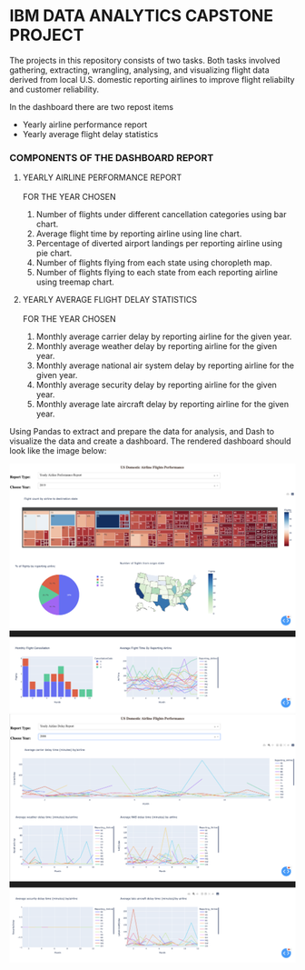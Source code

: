 # IBM DATA ANALYTICS CAPSTONE PROJECT
The projects in this repository consists of two tasks. Both tasks involved gathering,
extracting, wrangling, analysing, and visualizing flight data derived from local 
U.S. domestic reporting airlines to improve flight reliabilty and customer 
reliability.

In the dashboard there are two repost items

- Yearly airline performance report
- Yearly average flight delay statistics

### COMPONENTS OF THE DASHBOARD REPORT

1. YEARLY AIRLINE PERFORMANCE REPORT <br><br> FOR THE YEAR CHOSEN
    1. Number of flights under different cancellation categories using bar chart.
    2. Average flight time by reporting airline using line chart.
    3. Percentage of diverted airport landings per reporting airline using pie chart.
    4. Number of flights flying from each state using choropleth map.
    5. Number of flights flying to each state from each reporting airline using treemap chart.
    
2. YEARLY AVERAGE FLIGHT DELAY STATISTICS <br><br> FOR THE YEAR CHOSEN
    1. Monthly average carrier delay by reporting airline for the given year.
    2. Monthly average weather delay by reporting airline for the given year.
    3. Monthly average national air system delay by reporting airline for the given year.
    4. Monthly average security delay by reporting airline for the given year.
    5. Monthly average late aircraft delay by reporting airline for the given year.
   
Using Pandas to extract and prepare the data for analysis, and Dash to visualize 
the data and create a dashboard. The rendered dashboard should look like the 
image below:

![flight_performance_report](imgs/flight_dashboard1.png)
![flight_dash](imgs/flight_dashb.png)
